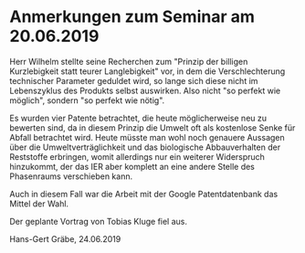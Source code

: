 # Anmerkungen zum Seminar am 20.06.2019

Herr Wilhelm stellte seine Recherchen zum "Prinzip der billigen Kurzlebigkeit
statt teurer Langlebigkeit" vor, in dem die Verschlechterung technischer
Parameter geduldet wird, so lange sich diese nicht im Lebenszyklus des
Produkts selbst auswirken.  Also nicht "so perfekt wie möglich", sondern "so
perfekt wie nötig".

Es wurden vier Patente betrachtet, die heute möglicherweise neu zu bewerten
sind, da in diesem Prinzip die Umwelt oft als kostenlose Senke für Abfall
betrachtet wird. Heute müsste man wohl noch genauere Aussagen über die
Umweltverträglichkeit und das biologische Abbauverhalten der Reststoffe
erbringen, womit allerdings nur ein weiterer Widerspruch hinzukommt, der das
IER aber komplett an eine andere Stelle des Phasenraums verschieben kann.

Auch in diesem Fall war die Arbeit mit der Google Patentdatenbank das Mittel
der Wahl.

Der geplante Vortrag von Tobias Kluge fiel aus. 

Hans-Gert Gräbe, 24.06.2019
